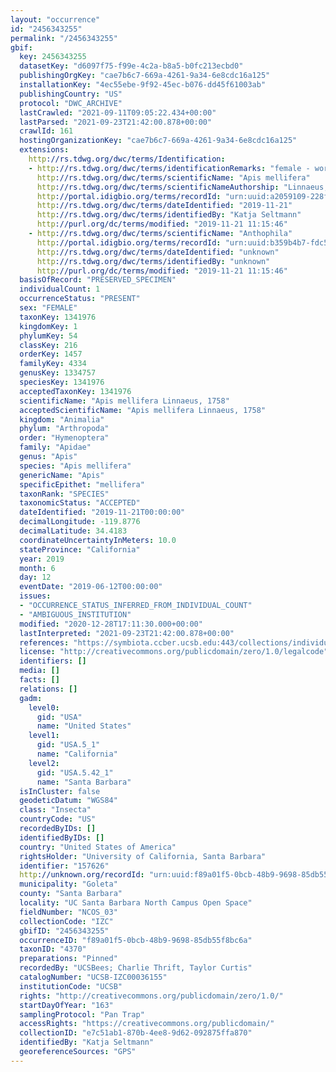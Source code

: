 ```yaml
---
layout: "occurrence"
id: "2456343255"
permalink: "/2456343255"
gbif:
  key: 2456343255
  datasetKey: "d6097f75-f99e-4c2a-b8a5-b0fc213ecbd0"
  publishingOrgKey: "cae7b6c7-669a-4261-9a34-6e8cdc16a125"
  installationKey: "4ec55ebe-9f92-45ec-b076-dd45f61003ab"
  publishingCountry: "US"
  protocol: "DWC_ARCHIVE"
  lastCrawled: "2021-09-11T09:05:22.434+00:00"
  lastParsed: "2021-09-23T21:42:00.878+00:00"
  crawlId: 161
  hostingOrganizationKey: "cae7b6c7-669a-4261-9a34-6e8cdc16a125"
  extensions:
    http://rs.tdwg.org/dwc/terms/Identification:
    - http://rs.tdwg.org/dwc/terms/identificationRemarks: "female - worker"
      http://rs.tdwg.org/dwc/terms/scientificName: "Apis mellifera"
      http://rs.tdwg.org/dwc/terms/scientificNameAuthorship: "Linnaeus, 1758"
      http://portal.idigbio.org/terms/recordId: "urn:uuid:a2059109-228f-460d-bdd5-745aa58f1553"
      http://rs.tdwg.org/dwc/terms/dateIdentified: "2019-11-21"
      http://rs.tdwg.org/dwc/terms/identifiedBy: "Katja Seltmann"
      http://purl.org/dc/terms/modified: "2019-11-21 11:15:46"
    - http://rs.tdwg.org/dwc/terms/scientificName: "Anthophila"
      http://portal.idigbio.org/terms/recordId: "urn:uuid:b359b4b7-fdc5-44cb-accc-23da136b6b9e"
      http://rs.tdwg.org/dwc/terms/dateIdentified: "unknown"
      http://rs.tdwg.org/dwc/terms/identifiedBy: "unknown"
      http://purl.org/dc/terms/modified: "2019-11-21 11:15:46"
  basisOfRecord: "PRESERVED_SPECIMEN"
  individualCount: 1
  occurrenceStatus: "PRESENT"
  sex: "FEMALE"
  taxonKey: 1341976
  kingdomKey: 1
  phylumKey: 54
  classKey: 216
  orderKey: 1457
  familyKey: 4334
  genusKey: 1334757
  speciesKey: 1341976
  acceptedTaxonKey: 1341976
  scientificName: "Apis mellifera Linnaeus, 1758"
  acceptedScientificName: "Apis mellifera Linnaeus, 1758"
  kingdom: "Animalia"
  phylum: "Arthropoda"
  order: "Hymenoptera"
  family: "Apidae"
  genus: "Apis"
  species: "Apis mellifera"
  genericName: "Apis"
  specificEpithet: "mellifera"
  taxonRank: "SPECIES"
  taxonomicStatus: "ACCEPTED"
  dateIdentified: "2019-11-21T00:00:00"
  decimalLongitude: -119.8776
  decimalLatitude: 34.4183
  coordinateUncertaintyInMeters: 10.0
  stateProvince: "California"
  year: 2019
  month: 6
  day: 12
  eventDate: "2019-06-12T00:00:00"
  issues:
  - "OCCURRENCE_STATUS_INFERRED_FROM_INDIVIDUAL_COUNT"
  - "AMBIGUOUS_INSTITUTION"
  modified: "2020-12-28T17:11:30.000+00:00"
  lastInterpreted: "2021-09-23T21:42:00.878+00:00"
  references: "https://symbiota.ccber.ucsb.edu:443/collections/individual/index.php?occid=157626"
  license: "http://creativecommons.org/publicdomain/zero/1.0/legalcode"
  identifiers: []
  media: []
  facts: []
  relations: []
  gadm:
    level0:
      gid: "USA"
      name: "United States"
    level1:
      gid: "USA.5_1"
      name: "California"
    level2:
      gid: "USA.5.42_1"
      name: "Santa Barbara"
  isInCluster: false
  geodeticDatum: "WGS84"
  class: "Insecta"
  countryCode: "US"
  recordedByIDs: []
  identifiedByIDs: []
  country: "United States of America"
  rightsHolder: "University of California, Santa Barbara"
  identifier: "157626"
  http://unknown.org/recordId: "urn:uuid:f89a01f5-0bcb-48b9-9698-85db55f8bc6a"
  municipality: "Goleta"
  county: "Santa Barbara"
  locality: "UC Santa Barbara North Campus Open Space"
  fieldNumber: "NCOS_03"
  collectionCode: "IZC"
  gbifID: "2456343255"
  occurrenceID: "f89a01f5-0bcb-48b9-9698-85db55f8bc6a"
  taxonID: "4370"
  preparations: "Pinned"
  recordedBy: "UCSBees; Charlie Thrift, Taylor Curtis"
  catalogNumber: "UCSB-IZC00036155"
  institutionCode: "UCSB"
  rights: "http://creativecommons.org/publicdomain/zero/1.0/"
  startDayOfYear: "163"
  samplingProtocol: "Pan Trap"
  accessRights: "https://creativecommons.org/publicdomain/"
  collectionID: "e7c51ab1-870b-4ee8-9d62-092875ffa870"
  identifiedBy: "Katja Seltmann"
  georeferenceSources: "GPS"
---
```

